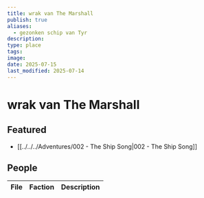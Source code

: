 ```yaml
---
title: wrak van The Marshall
publish: true
aliases:
  - gezonken schip van Tyr
description: 
type: place
tags: 
image: 
date: 2025-07-15
last_modified: 2025-07-14
---
```

# wrak van The Marshall

## Featured
- [[../../../Adventures/002 - The Ship Song|002 - The Ship Song]]

## People
| File | Faction | Description |
| ---- | ------- | ----------- |

